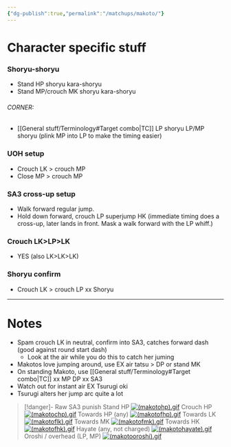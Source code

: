 ```yaml
---
{"dg-publish":true,"permalink":"/matchups/makoto/"}
---
```


# Character specific stuff
### Shoryu-shoryu
- Stand HP shoryu kara-shoryu
- Stand MP/crouch MK shoryu kara-shoryu
###### CORNER:
- [[General stuff/Terminology#Target combo\|TC]] LP shoryu LP/MP shoryu (plink MP into LP to make the timing easier)
### UOH setup
- Crouch LK > crouch MP
- Close MP > crouch MP
### SA3 cross-up setup
- Walk forward regular jump. 
- Hold down forward, crouch LP superjump HK (immediate timing does a cross-up, later lands in front. Mask a walk forward with the LP whiff.) 
### Crouch LK>LP>LK
- YES (also LK>LK>LK)
### Shoryu confirm
- Crouch LK > crouch LP xx Shoryu
***
# Notes
- Spam crouch LK in neutral, confirm into SA3, catches forward dash (good against round start dash)
	- Look at the air while you do this to catch her juming
- Makotos love jumping around, use EX air tatsu > DP or stand MK
- On standing Makoto, use [[General stuff/Terminology#Target combo\|TC]] xx MP DP xx SA3
- Watch out for instant air EX Tsurugi oki
- Tsurugi alters her jump arc quite a lot

> [!danger]- Raw SA3 punish
> Stand HP
[![(makotohp).gif](https://wiki.supercombo.gg/images/6/6a/%28makotohp%29.gif)](https://wiki.supercombo.gg/w/File:(makotohp).gif)
> Crouch HP
[![(makotochp).gif](https://wiki.supercombo.gg/images/7/74/%28makotochp%29.gif)](https://wiki.supercombo.gg/w/File:(makotochp).gif)
> Towards HP (any)
[![(makotofhp).gif](https://wiki.supercombo.gg/images/7/7c/%28makotofhp%29.gif)](https://wiki.supercombo.gg/w/File:(makotofhp).gif)
> Towards LK
[![(makotoflk).gif](https://wiki.supercombo.gg/images/0/07/%28makotoflk%29.gif)](https://wiki.supercombo.gg/w/File:(makotoflk).gif)
> Towards MK
[![(makotofmk).gif](https://wiki.supercombo.gg/images/b/b8/%28makotofmk%29.gif)](https://wiki.supercombo.gg/w/File:(makotofmk).gif)
> Towards HK
[![(makotofhk).gif](https://wiki.supercombo.gg/images/d/d0/%28makotofhk%29.gif)](https://wiki.supercombo.gg/w/File:(makotofhk).gif)
> Hayate (any, not charged)
[![(makotohayate).gif](https://wiki.supercombo.gg/images/1/10/%28makotohayate%29.gif)](https://wiki.supercombo.gg/w/File:(makotohayate).gif)
> Oroshi / overhead (LP, MP)
[![(makotooroshi).gif](https://wiki.supercombo.gg/images/6/6e/%28makotooroshi%29.gif)](https://wiki.supercombo.gg/w/File:(makotooroshi).gif)